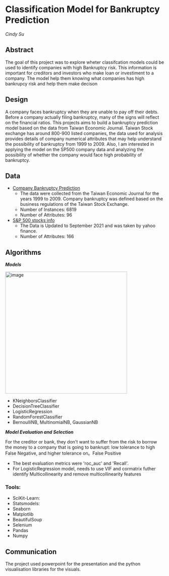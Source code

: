 # Classification Model for Bankruptcy Prediction

*Cindy Su*

## Abstract

The goal of this project was to explore wheter classifcation models could be used to identify companies with high Bankruptcy risk.
This information is important for creditors and investors who make loan or investiment to a company. The model help them knowing what companies has high bankrupcy risk and help them make decison

## Design

A company faces bankruptcy when they are unable to pay off their debts. Before a company actually filing bankruptcy, many of the signs will reflect on the financial ratios. This projects aims to build a bankruptcy prediction model based on the data from Taiwan Economic Journal. Taiwan Stock exchange has around 800-900 listed companies, the data used for analysis provides details of company numerical attributes that may help understand the possibility of bankruptcy from 1999 to 2009. Also, I am interested in applying the model on the SP500 company data and analyzing the possibility of whether the company would face high probability of bankruptcy.

## Data

*  [Company Bankruptcy Prediction](https://www.kaggle.com/fedesoriano/company-bankruptcy-prediction/code) 
   - The data were collected from the Taiwan Economic Journal for the years 1999 to 2009. Company bankruptcy was defined based on the business regulations of the Taiwan Stock Exchange.
   - Number of Instances: 6819
   - Number of Attributes: 96
*  [S&P 500 stocks info](https://www.kaggle.com/davidemattioli/sp-500-stocks-info)
   -  The Data is Updated to September 2021 and was taken by yahoo finance.
   -  Number of Attributes: 166

## Algorithms

***Models***

<img width="386" alt="image" src="https://user-images.githubusercontent.com/57165743/139454657-805b7494-d858-4bb2-87df-6f2ce6a85ee8.png">

- KNeighborsClassifier
- DecisionTreeClassifier
- LogisticRegression
- RandomForestClassifier
- BernoulliNB, MultinomialNB, GaussianNB



***Model Evaluation and Selection***

For the creditor or bank, they don't want to suffer from the risk to borrow the money to a company that is going to bankrupt:
low tolerance to high False Negative, and higher tolerance on。False Positive
- The best evaluation metrics were 'roc_auc' and 'Recall'.
- For LogisticRegression model,  needs to use VIF and cormatrix futher identify Multicollinearity and remove multicollinearity features  
### Tools:
- SciKit-Learn: 
- Statsmodels:
- Seaborn
- Matplotlib
- BeautifulSoup
- Selenium
- Pandas
- Numpy

## Communication

The project used powerpoint for the presentation and the python visualisation libraries for the visuals. 
